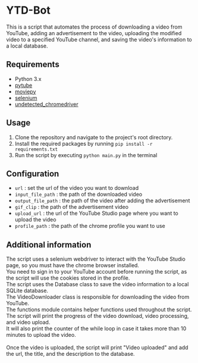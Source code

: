 # YTD-Bot

This is a script that automates the process of downloading a video from YouTube, adding an advertisement to the video, uploading the modified video to a specified YouTube channel, and saving the video's information to a local database.

## Requirements

- Python 3.x
- [pytube](https://pypi.org/project/pytube/)
- [moviepy](https://pypi.org/project/moviepy/)
- [selenium](https://pypi.org/project/selenium/)
- [undetected_chromedriver](https://pypi.org/project/undetected-chromedriver/)

## Usage

1.  Clone the repository and navigate to the project's root directory.
2.  Install the required packages by running `pip install -r requirements.txt`
3.  Run the script by executing `python main.py` in the terminal

## Configuration

- `url` : set the url of the video you want to download
- `input_file_path` : the path of the downloaded video
- `output_file_path` : the path of the video after adding the advertisement
- `gif_clip` : the path of the advertisement video
- `upload_url` : the url of the YouTube Studio page where you want to upload the video
- `profile_path` : the path of the chrome profile you want to use

## Additional information

The script uses a selenium webdriver to interact with the YouTube Studio page, so you must have the chrome browser installed. <br/>
You need to sign in to your YouTube account before running the script, as the script will use the cookies stored in the profile. <br/>
The script uses the Database class to save the video information to a local SQLite database. <br/>
The VideoDownloader class is responsible for downloading the video from YouTube. <br/>
The functions module contains helper functions used throughout the script. <br/>
The script will print the progress of the video download, video processing, and video upload. <br/>
It will also print the counter of the while loop in case it takes more than 10 minutes to upload the video.<br/>
<br/>
Once the video is uploaded, the script will print "Video uploaded" and add the url, the title, and the description to the database.<br/>

